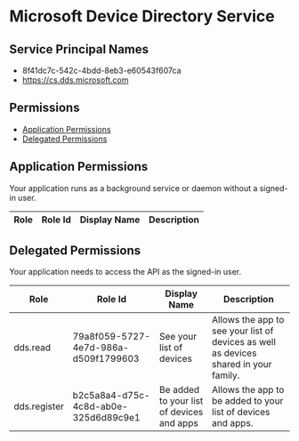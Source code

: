 # Microsoft Device Directory Service
## Service Principal Names
- 8f41dc7c-542c-4bdd-8eb3-e60543f607ca
- https://cs.dds.microsoft.com

 ## Permissions
- [Application Permissions](#application-permissions)
- [Delegated Permissions](#delegated-permissions)

## Application Permissions
Your application runs as a background service or daemon without a signed-in user.

| Role | Role Id | Display Name | Description |
|---|---|---|---|

## Delegated Permissions
Your application needs to access the API as the signed-in user. 

| Role | Role Id | Display Name | Description |
|---|---|---|---|
| dds.read | 79a8f059-5727-4e7d-986a-d509f1799603 | See your list of devices | Allows the app to see your list of devices as well as devices shared in your family. |
| dds.register | b2c5a8a4-d75c-4c8d-ab0e-325d6d89c9e1 | Be added to your list of devices and apps | Allows the app to be added to your list of devices and apps. |

